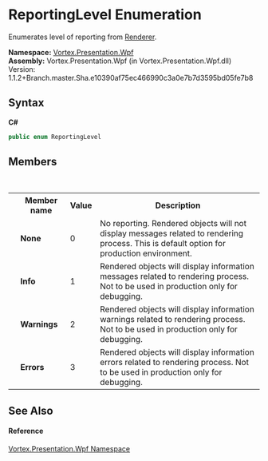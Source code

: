 # ReportingLevel Enumeration
 

Enumerates level of reporting from <a href="T_Vortex_Presentation_Wpf_Renderer.md">Renderer</a>.

**Namespace:**&nbsp;<a href="N_Vortex_Presentation_Wpf.md">Vortex.Presentation.Wpf</a><br />**Assembly:**&nbsp;Vortex.Presentation.Wpf (in Vortex.Presentation.Wpf.dll) Version: 1.1.2+Branch.master.Sha.e10390af75ec466990c3a0e7b7d3595bd05fe7b8

## Syntax

**C#**<br />
``` C#
public enum ReportingLevel
```


## Members
&nbsp;<table><tr><th></th><th>Member name</th><th>Value</th><th>Description</th></tr><tr><td /><td target="F:Vortex.Presentation.Wpf.ReportingLevel.None">**None**</td><td>0</td><td>No reporting. Rendered objects will not display messages related to rendering process. This is default option for production environment.</td></tr><tr><td /><td target="F:Vortex.Presentation.Wpf.ReportingLevel.Info">**Info**</td><td>1</td><td>Rendered objects will display information messages related to rendering process. Not to be used in production only for debugging.</td></tr><tr><td /><td target="F:Vortex.Presentation.Wpf.ReportingLevel.Warnings">**Warnings**</td><td>2</td><td>Rendered objects will display information warnings related to rendering process. Not to be used in production only for debugging.</td></tr><tr><td /><td target="F:Vortex.Presentation.Wpf.ReportingLevel.Errors">**Errors**</td><td>3</td><td>Rendered objects will display information errors related to rendering process. Not to be used in production only for debugging.</td></tr></table>

## See Also


#### Reference
<a href="N_Vortex_Presentation_Wpf.md">Vortex.Presentation.Wpf Namespace</a><br />